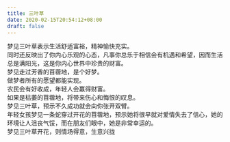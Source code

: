 ```yaml
---
title: 三叶草
date: 2020-02-15T20:54:12+08:00
draft: false
---
```


梦见三叶草表示生活舒适富裕，精神愉快充实。<br>
同时还反映出了你内心乐观的心态，凡事你总乐于相信会有机遇和希望，因而生活总是满阳光，这是你内心世界中珍贵的财富。<br>
梦见走过芳香的苜蓿地，是个好梦。<br>
做梦者所有的愿望都能实现。<br>
农民会有好收成，年轻人会赢得财富。<br>
如果是枯萎的苜蓿地，将带来伤心和悔恨的叹息。<br>
梦见三叶草，预示不久成功就会向你张开双臂。<br>
年轻女孩梦见一条蛇穿过开花的苜蓿地，预示她将很早就对爱情失去了信心，她的环境让人沮丧气馁，而在朋友们眼中，她是非常幸运的。<br>
梦见三叶草开花，则情场得意，生意兴拢